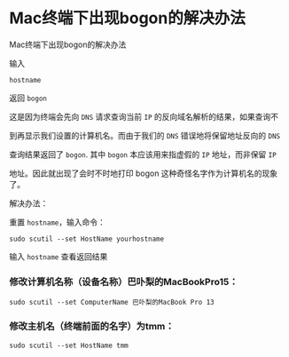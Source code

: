 # Mac终端下出现bogon的解决办法

Mac终端下出现bogon的解决办法

输入
```
hostname
```
返回 `bogon`

这是因为终端会先向 `DNS` 请求查询当前 `IP` 的反向域名解析的结果，如果查询不

到再显示我们设置的计算机名。而由于我们的 `DNS` 错误地将保留地址反向的 `DNS`

查询结果返回了 `bogon`. 其中 `bogon` 本应该用来指虚假的 `IP` 地址，而非保留 `IP`

地址。因此就出现了会时不时地打印 bogon 这种奇怪名字作为计算机名的现象了。

解决办法：

重置 `hostname`，输入命令：

```
sudo scutil --set HostName yourhostname
```

输入 `hostname` 查看返回结果


### 修改计算机名称（设备名称）巴卟梨的MacBookPro15：
```
sudo scutil --set ComputerName 巴卟梨的MacBook Pro 13
```

### 修改主机名（终端前面的名字）为tmm：
```
sudo scutil --set HostName tmm
```